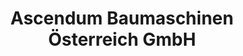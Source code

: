 ---
title: "Ascendum Baumaschinen Österreich GmbH"
url: /lieboch/ascendum-baumaschinen-oesterreich-gmbh/
shop: Allgemein
---